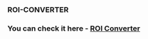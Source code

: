 ### ROI-CONVERTER

<h3>You can check it here - <a href="https://roi-converter.netlify.app/">ROI Converter</a></h3>

